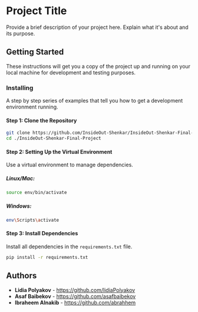 # Project Title

Provide a brief description of your project here. Explain what it's about and its purpose.

## Getting Started

These instructions will get you a copy of the project up and running on your local machine for development and testing purposes.


### Installing

A step by step series of examples that tell you how to get a development environment running.

#### Step 1: Clone the Repository

```bash
git clone https://github.com/InsideOut-Shenkar/InsideOut-Shenkar-Final-Project.git
cd ./InsideOut-Shenkar-Final-Project
```

#### Step 2: Setting Up the Virtual Environment

Use a virtual environment to manage dependencies.
##### Linux/Mac:
```bash
source env/bin/activate
```

##### Windows:
```bash
env\Scripts\activate
```

#### Step 3: Install Dependencies
Install all dependencies in the `requirements.txt` file.

```bash
pip install -r requirements.txt
```

## Authors

- **Lidia Polyakov** - https://github.com/lidiaPolyakov
- **Asaf Baibekov** - https://github.com/asafbaibekov
- **Ibraheem Alnakib** - https://github.com/abrahhem
